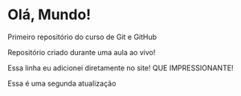 # Olá, Mundo!
 Primeiro repositório do curso de Git e GitHub
 
 Repositório criado durante uma aula ao vivo!
 
 Essa linha eu adicionei diretamente no site! QUE IMPRESSIONANTE!

 Essa é uma segunda atualização
